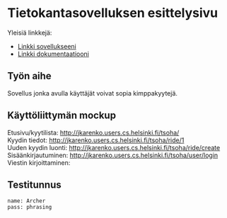 # Tietokantasovelluksen esittelysivu

Yleisiä linkkejä:

* [Linkki sovellukseeni](https://jkarenko.users.cs.helsinki.fi/tsoha)
* [Linkki dokumentaatiooni](https://github.com/jkarenko/Tsoha-Bootstrap/tree/master/doc/dokumentaatio.md)

## Työn aihe

Sovellus jonka avulla käyttäjät voivat sopia kimppakyytejä.

## Käyttöliittymän mockup
Etusivu/kyytilista: http://jkarenko.users.cs.helsinki.fi/tsoha/  
Kyydin tiedot: http://jkarenko.users.cs.helsinki.fi/tsoha/ride/1  
Uuden kyydin luonti: http://jkarenko.users.cs.helsinki.fi/tsoha/ride/create  
Sisäänkirjautuminen: http://jkarenko.users.cs.helsinki.fi/tsoha/user/login  
Viestin kirjoittaminen:  


## Testitunnus
```
name: Archer
pass: phrasing
```
